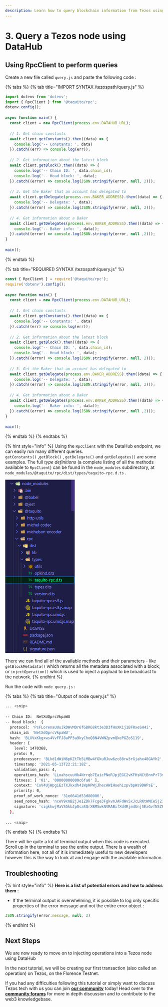 ```yaml
---
description: Learn how to query blockchain information from Tezos using DataHub
---
```


# 3. Query a Tezos node using DataHub

## Using RpcClient to perform queries

Create a new file called `query.js` and paste the following code :

{% tabs %}
{% tab title="IMPORT SYNTAX /tezospath/query.js" %}
```javascript
import dotenv from 'dotenv';
import { RpcClient } from '@taquito/rpc';
dotenv.config();

async function main() {
  const client = new RpcClient(process.env.DATAHUB_URL);
  
  // 1. Get chain constants
  await client.getConstants().then((data) => {
    console.log('-- Constants: ', data) 
  }).catch((err) => console.log(err));

  // 2. Get information about the latest block
  await client.getBlock().then((data) => {
    console.log('-- Chain ID: ', data.chain_id);
    console.log('-- Head block: ', data);
  }).catch((error) => console.log(JSON.stringify(error, null, 2)));

  // 3. Get the Baker that an account has delegated to
  await client.getDelegate(process.env.BAKER_ADDRESS).then((data) => {
    console.log('-- Delegate: ', data);
  }).catch((error) => console.log(JSON.stringify(error, null, 2)));

  // 4. Get information about a Baker
  await client.getDelegates(process.env.BAKER_ADDRESS).then((data) => {
    console.log('-- Baker info: ', data));
  }).catch((error) => console.log(JSON.stringify(error, null ,2)));
}

main();
```
{% endtab %}

{% tab title="REQUIRE\(\) SYNTAX /tezospath/query.js" %}
```javascript
const { RpcClient } = require('@taquito/rpc');
require('dotenv').config();

async function main() {
  const client = new RpcClient(process.env.DATAHUB_URL);
  
  // 1. Get chain constants
  await client.getConstants().then((data) => {
    console.log('-- Constants: ', data) 
  }).catch((err) => console.log(err));

  // 2. Get information about the latest block
  await client.getBlock().then((data) => {
    console.log('-- Chain ID: ', data.chain_id);
    console.log('-- Head block: ', data);
  }).catch((error) => console.log(JSON.stringify(error, null, 2)));

  // 3. Get the Baker that an account has delegated to
  await client.getDelegate(process.env.BAKER_ADDRESS).then((data) => {
    console.log('-- Delegate: ', data);
  }).catch((error) => console.log(JSON.stringify(error, null, 2)));

  // 4. Get information about a Baker
  await client.getDelegates(process.env.BAKER_ADDRESS).then((data) => {
    console.log('-- Baker info: ', data));
  }).catch((error) => console.log(JSON.stringify(error, null ,2)));
}

main();
```
{% endtab %}
{% endtabs %}

{% hint style="info" %}
Using the `RpcClient` with the DataHub endpoint, we can easily run many different queries.  
`getConstants()` ,`getBlock()` , `getDelegate()` and `getDelegates()` are some examples. The full _type definitions_ \(a complete listing of all the methods available to `RpcClient`\) can be found in the `node_modules` subdirectory, at `node_modules/@taquito/rpc/dist/types/taquito-rpc.d.ts` . 

![Read the type definitions for maximum knowledge](../../../../.gitbook/assets/taquito-typedef-path.png)

There we can find all of the available methods and their parameters - like `getBlockMetadata()` which returns all the metadata associated with a block;  
 or `injectOperation()` which is used to inject a payload to be broadcast to the network.
{% endhint %}

Run the code with `node query.js` :

{% tabs %}
{% tab title="Output of node query.js" %}
```bash
... <snip>

-- Chain ID:  NetXdQprcVkpaWU
-- Head block:  {
  protocol: 'PsFLorenaUUuikDWvMDr6fGBRG8kt3e3D3fHoXK1j1BFRxeSH4i',
  chain_id: 'NetXdQprcVkpaWU',
  hash: 'BLXVxKkgxws4VvFFJ8aPP3a9kyChoQ8N4VWN2pvmQkePGZoS119',
  header: {
    level: 1470368,
    proto: 9,
    predecessor: 'BLkd1dWiN6pKZtTb5LMBw4fGkuRJuw6zc88rw3rGjahx48GAYh2',
    timestamp: '2021-05-13T22:21:18Z',
    validation_pass: 4,
    operations_hash: 'LLoahscuuHk4Nrrqb7EaicPNoRJpjEGC2vKFHsNCtBnnPr73vzsYQ',
    fitness: [ '01', '00000000000c6fa0' ],
    context: 'CoV4UjWpgiEzTXJkxdh4iWpHPWjJhecAW1HoehizpvbpWs9DWPsE',
    priority: 0,
    proof_of_work_nonce: '31e6641d53d80000',
    seed_nonce_hash: 'nceV9xmB2jJe1ZDk7Fcge3FgkvmJAFdWv5xJcLRKtWNCe5j21m59U',
    signature: 'sigkhwjMaVSGkbJp8saSQrXBMSwkNVRABifXd4RjmdUnjSEaGvfNSZFj9mzUNcy3hMw9VYCWyPpFeWE1F2NkpLaa686HhTwv'
  },
  
... <snip>
```
{% endtab %}
{% endtabs %}

There will be quite a lot of terminal output when this code is executed. Scroll up in the terminal to see the entire output. There is a wealth of information here, not all of it is immediately useful to new developers however this is the way to look at and engage with the available information.

## Troubleshooting

{% hint style="info" %}
**Here is a list of potential errors and how to address them** :

* If the terminal output is overwhelming, it is possible to log only specific properties of the error message and not the entire error object :

```javascript
JSON.stringify(error.message, null, 2)
```
{% endhint %}

## Next Steps

We are now ready to move on to injecting operations into a Tezos node using DataHub

In the next tutorial, we will be creating our first transaction \(also called an operation\) on Tezos, on the Florence Testnet.

If you had any difficulties following this tutorial or simply want to discuss Tezos tech with us you can join [**our community**](https://discord.gg/fszyM7K) today! Head over to the [**community forums**](https://community.figment.io) for more in depth discussion and to contribute to the web3 knowledgebase.

